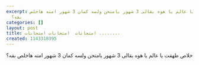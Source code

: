 ```yaml
---
excerpt: خلاص طهقت يا عالم يا هوه بقالى 3 شهور بامتحن ولسه كمان 3 شهور امته هاخلص
  بقه؟
categories: []
layout: post
title: امتحانات  امتحانات امتحانات ........
created: 1143318395
---
```

خلاص طهقت يا عالم يا هوه بقالى 3 شهور بامتحن ولسه كمان 3 شهور امته هاخلص بقه؟
